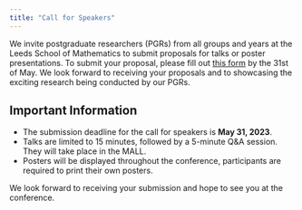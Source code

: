```yaml
---
title: "Call for Speakers"
---
```


We invite postgraduate researchers (PGRs) from all groups and years at the Leeds School of Mathematics to submit proposals for talks or poster presentations. To submit your proposal, please fill out [this form](https://forms.office.com/e/WA7LqiiPB9) by the 31st of May. We look forward to receiving your proposals and to showcasing the exciting research being conducted by our PGRs.

## Important Information

- The submission deadline for the call for speakers is **May 31, 2023**.
- Talks are limited to 15 minutes, followed by a 5-minute Q&A session. They will take place in the MALL.
- Posters will be displayed throughout the conference, participants are required to print their own posters.

We look forward to receiving your submission and hope to see you at the conference.
